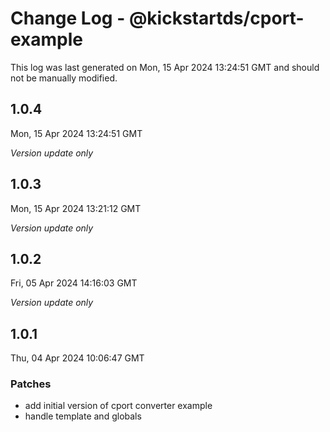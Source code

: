 # Change Log - @kickstartds/cport-example

This log was last generated on Mon, 15 Apr 2024 13:24:51 GMT and should not be manually modified.

## 1.0.4
Mon, 15 Apr 2024 13:24:51 GMT

_Version update only_

## 1.0.3
Mon, 15 Apr 2024 13:21:12 GMT

_Version update only_

## 1.0.2
Fri, 05 Apr 2024 14:16:03 GMT

_Version update only_

## 1.0.1
Thu, 04 Apr 2024 10:06:47 GMT

### Patches

- add initial version of cport converter example
- handle template and globals

